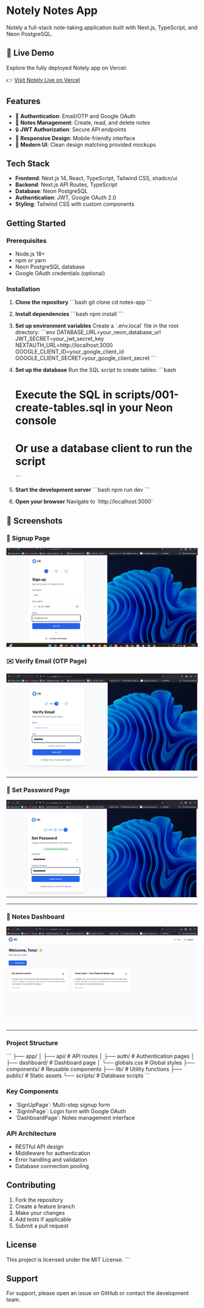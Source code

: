 # Notely Notes App

Notely a full-stack note-taking application built with Next.js, TypeScript, and Neon PostgreSQL.



## 🔗 Live Demo

Explore the fully deployed Notely app on Vercel:

👉 [Visit Notely Live on Vercel](https://notely-rose.vercel.app/auth/signup)



## Features

- 🔐 **Authentication**: Email/OTP and Google OAuth
- 📝 **Notes Management**: Create, read, and delete notes
- 🔒 **JWT Authorization**: Secure API endpoints
- 📱 **Responsive Design**: Mobile-friendly interface
- 🎨 **Modern UI**: Clean design matching provided mockups

## Tech Stack

- **Frontend**: Next.js 14, React, TypeScript, Tailwind CSS, shadcn/ui
- **Backend**: Next.js API Routes, TypeScript
- **Database**: Neon PostgreSQL
- **Authentication**: JWT, Google OAuth 2.0
- **Styling**: Tailwind CSS with custom components

## Getting Started

### Prerequisites

- Node.js 18+ 
- npm or yarn
- Neon PostgreSQL database
- Google OAuth credentials (optional)

### Installation

1. **Clone the repository**
   \`\`\`bash
   git clone <repository-url>
   cd notes-app
   \`\`\`

2. **Install dependencies**
   \`\`\`bash
   npm install
   \`\`\`

3. **Set up environment variables**
   Create a \`.env.local\` file in the root directory:
   \`\`\`env
   DATABASE_URL=your_neon_database_url
   JWT_SECRET=your_jwt_secret_key
   NEXTAUTH_URL=http://localhost:3000
   GOOGLE_CLIENT_ID=your_google_client_id
   GOOGLE_CLIENT_SECRET=your_google_client_secret
   \`\`\`

4. **Set up the database**
   Run the SQL script to create tables:
   \`\`\`bash
   # Execute the SQL in scripts/001-create-tables.sql in your Neon console
   # Or use a database client to run the script
   \`\`\`

5. **Start the development server**
   \`\`\`bash
   npm run dev
   \`\`\`

6. **Open your browser**
   Navigate to \`http://localhost:3000\`


## 📸 Screenshots

### 📝 Signup Page  
![Signup](./screenshots/signup.png)



### ✉️ Verify Email (OTP Page)  
![Verify Email](./screenshots/verify-email.png)

---

### 🔐 Set Password Page  
![Set Password](./screenshots/set-password.png)

---

### 🧾 Notes Dashboard  
![Dashboard](./screenshots/dashboard.png)


---   


### Project Structure
\`\`\`
├── app/
│   ├── api/           # API routes
│   ├── auth/          # Authentication pages
│   ├── dashboard/     # Dashboard page
│   └── globals.css    # Global styles
├── components/        # Reusable components
├── lib/              # Utility functions
├── public/           # Static assets
└── scripts/          # Database scripts
\`\`\`

### Key Components
- \`SignUpPage\`: Multi-step signup form
- \`SignInPage\`: Login form with Google OAuth
- \`DashboardPage\`: Notes management interface

### API Architecture
- RESTful API design
- Middleware for authentication
- Error handling and validation
- Database connection pooling

## Contributing

1. Fork the repository
2. Create a feature branch
3. Make your changes
4. Add tests if applicable
5. Submit a pull request

## License

This project is licensed under the MIT License.
\`\`\`

## Support

For support, please open an issue on GitHub or contact the development team.

